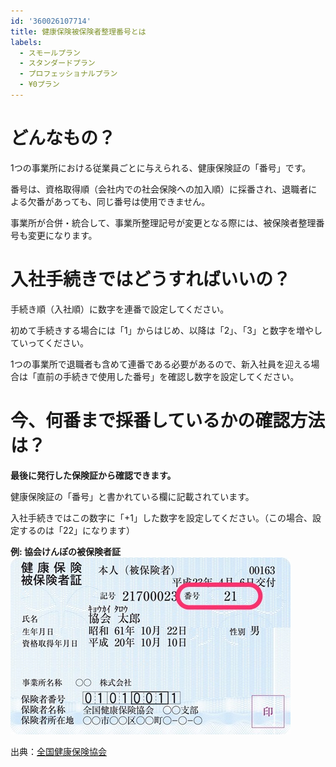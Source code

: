 ```yaml
---
id: '360026107714'
title: 健康保険被保険者整理番号とは
labels:
  - スモールプラン
  - スタンダードプラン
  - プロフェッショナルプラン
  - ¥0プラン
---
```

# どんなもの？

1つの事業所における従業員ごとに与えられる、健康保険証の「番号」です。

番号は、資格取得順（会社内での社会保険への加入順）に採番され、退職者による欠番があっても、同じ番号は使用できません。

事業所が合併・統合して、事業所整理記号が変更となる際には、被保険者整理番号も変更になります。

# 入社手続きではどうすればいいの？

手続き順（入社順）に数字を連番で設定してください。

初めて手続きする場合には「1」からはじめ、以降は「2」、「3」と数字を増やしていってください。

1つの事業所で退職者も含めて連番である必要があるので、新入社員を迎える場合は「直前の手続きで使用した番号」を確認し数字を設定してください。

# 今、何番まで採番しているかの確認方法は？

**最後に発行した保険証から確認できます。**

健康保険証の「番号」と書かれている欄に記載されています。

入社手続きではこの数字に「+1」した数字を設定してください。（この場合、設定するのは「22」になります）

**例: 協会けんぽの被保険者証**
![保険証](./03c614f5e1c5359f3a2726ef6c24e524.jpg)

出典：[全国健康保険協会](https://www.kyoukaikenpo.or.jp/g3/cat320/sb3160/sbb3160/1939-189)
